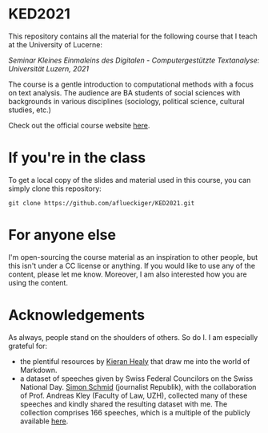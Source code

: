 # KED2021
This repository contains all the material for the following course that I teach at the University of Lucerne:

*Seminar Kleines Einmaleins des Digitalen - Computergestützte Textanalyse: Universität Luzern, 2021*

The course is a gentle introduction to computational methods with a focus on text analysis. The audience are BA students of social sciences with backgrounds in various disciplines (sociology, political science, cultural studies, etc.)

Check out the official course website [here](https://aflueckiger.github.io/KED2021/).

# If you're in the class

To get a local copy of the slides and material used in this course, you can simply clone this repository:

`git clone https://github.com/aflueckiger/KED2021.git`

# For anyone else

I'm open-sourcing the course material as an inspiration to other people, but this isn't under a CC license or anything. If you would like to use any of the content, please let me know. Moreover, I am also interested how you are using the content.

# Acknowledgements

As always, people stand on the shoulders of others. So do I. I am especially grateful for:

- the plentiful resources by [Kieran Healy](https://kieranhealy.org) that draw me into the world of Markdown.
- a dataset of speeches given by Swiss Federal Councilors on the Swiss National Day. [Simon Schmid](https://www.republik.ch/~simonschmid) (journalist Republik), with the collaboration of Prof. Andreas Kley (Faculty of Law, UZH), collected many of these speeches and kindly shared the resulting dataset with me. The collection comprises 166 speeches, which is a multiple of the publicly available [here](https://www.admin.ch/gov/de/start/dokumentation/reden/ansprachen-zum-nationalfeiertag.html).
